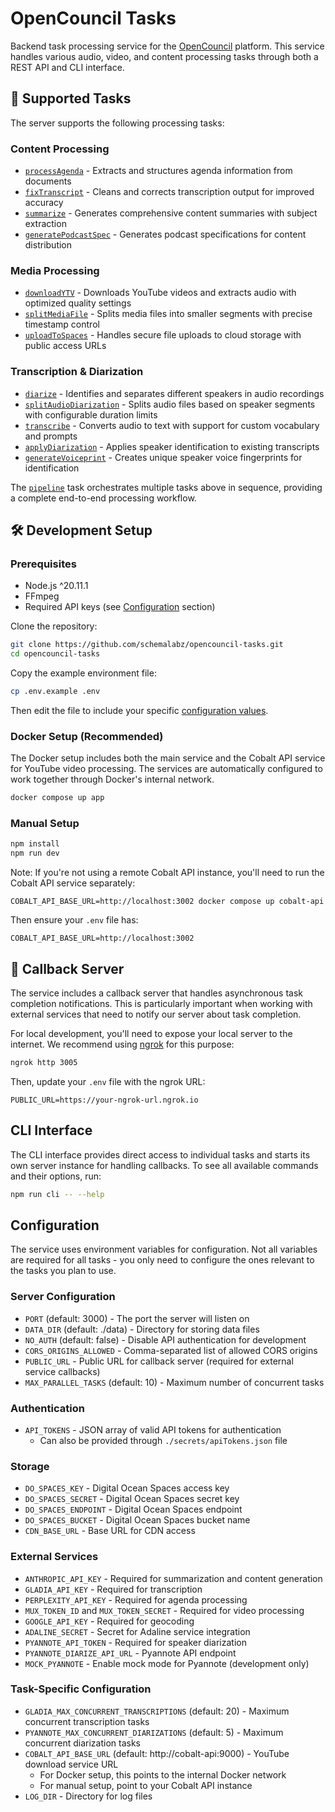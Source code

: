 # OpenCouncil Tasks

Backend task processing service for the [OpenCouncil](https://github.com/schemalabz/opencouncil) platform. This service handles various audio, video, and content processing tasks through both a REST API and CLI interface.

## 🎯 Supported Tasks

The server supports the following processing tasks:

### Content Processing
- [`processAgenda`](src/tasks/processAgenda.ts) - Extracts and structures agenda information from documents
- [`fixTranscript`](src/tasks/fixTranscript.ts) - Cleans and corrects transcription output for improved accuracy
- [`summarize`](src/tasks/summarize.ts) - Generates comprehensive content summaries with subject extraction
- [`generatePodcastSpec`](src/tasks/generatePodcastSpec.ts) - Generates podcast specifications for content distribution

### Media Processing
- [`downloadYTV`](src/tasks/downloadYTV.ts) - Downloads YouTube videos and extracts audio with optimized quality settings
- [`splitMediaFile`](src/tasks/splitMediaFile.ts) - Splits media files into smaller segments with precise timestamp control
- [`uploadToSpaces`](src/tasks/uploadToSpaces.ts) - Handles secure file uploads to cloud storage with public access URLs

### Transcription & Diarization
- [`diarize`](src/tasks/diarize.ts) - Identifies and separates different speakers in audio recordings
- [`splitAudioDiarization`](src/tasks/splitAudioDiarization.ts) - Splits audio files based on speaker segments with configurable duration limits
- [`transcribe`](src/tasks/transcribe.ts) - Converts audio to text with support for custom vocabulary and prompts
- [`applyDiarization`](src/tasks/applyDiarization.ts) - Applies speaker identification to existing transcripts
- [`generateVoiceprint`](src/tasks/generateVoiceprint.ts) - Creates unique speaker voice fingerprints for identification

The [`pipeline`](src/tasks/pipeline.ts) task orchestrates multiple tasks above in sequence, providing a complete end-to-end processing workflow.

## 🛠️ Development Setup

### Prerequisites

- Node.js ^20.11.1
- FFmpeg
- Required API keys (see [Configuration](#configuration) section)

Clone the repository:
```bash
git clone https://github.com/schemalabz/opencouncil-tasks.git
cd opencouncil-tasks
```

Copy the example environment file:
```bash
cp .env.example .env
```

Then edit the file to include your specific [configuration values](#configuration).

### Docker Setup (Recommended)

The Docker setup includes both the main service and the Cobalt API service for YouTube video processing. The services are automatically configured to work together through Docker's internal network.

```bash
docker compose up app
```

### Manual Setup
```bash
npm install
npm run dev
```

Note: If you're not using a remote Cobalt API instance, you'll need to run the Cobalt API service separately:
```
COBALT_API_BASE_URL=http://localhost:3002 docker compose up cobalt-api
```

Then ensure your `.env` file has:
```
COBALT_API_BASE_URL=http://localhost:3002
```

## 🔄 Callback Server

The service includes a callback server that handles asynchronous task completion notifications. This is particularly important when working with external services that need to notify our server about task completion.

For local development, you'll need to expose your local server to the internet. We recommend using [ngrok](https://ngrok.com/) for this purpose:

```bash
ngrok http 3005
```

Then, update your `.env` file with the ngrok URL:
```
PUBLIC_URL=https://your-ngrok-url.ngrok.io
```

## CLI Interface

The CLI interface provides direct access to individual tasks and starts its own server instance for handling callbacks. To see all available commands and their options, run:

```bash
npm run cli -- --help
```

## Configuration

The service uses environment variables for configuration. Not all variables are required for all tasks - you only need to configure the ones relevant to the tasks you plan to use.

### Server Configuration
- `PORT` (default: 3000) - The port the server will listen on
- `DATA_DIR` (default: ./data) - Directory for storing data files
- `NO_AUTH` (default: false) - Disable API authentication for development
- `CORS_ORIGINS_ALLOWED` - Comma-separated list of allowed CORS origins
- `PUBLIC_URL` - Public URL for callback server (required for external service callbacks)
- `MAX_PARALLEL_TASKS` (default: 10) - Maximum number of concurrent tasks

### Authentication
- `API_TOKENS` - JSON array of valid API tokens for authentication
  - Can also be provided through `./secrets/apiTokens.json` file

### Storage
- `DO_SPACES_KEY` - Digital Ocean Spaces access key
- `DO_SPACES_SECRET` - Digital Ocean Spaces secret key
- `DO_SPACES_ENDPOINT` - Digital Ocean Spaces endpoint
- `DO_SPACES_BUCKET` - Digital Ocean Spaces bucket name
- `CDN_BASE_URL` - Base URL for CDN access

### External Services
- `ANTHROPIC_API_KEY` - Required for summarization and content generation
- `GLADIA_API_KEY` - Required for transcription
- `PERPLEXITY_API_KEY` - Required for agenda processing
- `MUX_TOKEN_ID` and `MUX_TOKEN_SECRET` - Required for video processing
- `GOOGLE_API_KEY` - Required for geocoding
- `ADALINE_SECRET` - Secret for Adaline service integration
- `PYANNOTE_API_TOKEN` - Required for speaker diarization
- `PYANNOTE_DIARIZE_API_URL` - Pyannote API endpoint
- `MOCK_PYANNOTE` - Enable mock mode for Pyannote (development only)

### Task-Specific Configuration
- `GLADIA_MAX_CONCURRENT_TRANSCRIPTIONS` (default: 20) - Maximum concurrent transcription tasks
- `PYANNOTE_MAX_CONCURRENT_DIARIZATIONS` (default: 5) - Maximum concurrent diarization tasks
- `COBALT_API_BASE_URL` (default: http://cobalt-api:9000) - YouTube download service URL
  - For Docker setup, this points to the internal Docker network
  - For manual setup, point to your Cobalt API instance
- `LOG_DIR` - Directory for log files
